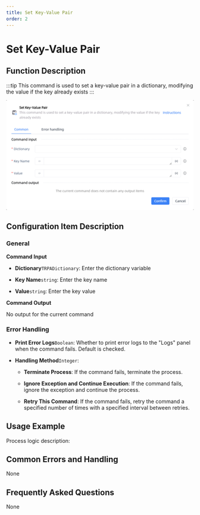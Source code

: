 ```yaml
---
title: Set Key-Value Pair
order: 2
---
```


# Set Key-Value Pair

## Function Description

:::tip 
This command is used to set a key-value pair in a dictionary, modifying the value if the key already exists
:::

![Set Key-Value Pair](../../../assets/Set%20Key-Value%20Pair_command.png)

## Configuration Item Description

### General

**Command Input**

- **Dictionary**`TRPADictionary`: Enter the dictionary variable

- **Key Name**`string`: Enter the key name

- **Value**`string`: Enter the key value


**Command Output**

No output for the current command

### Error Handling

- **Print Error Logs**`Boolean`: Whether to print error logs to the "Logs" panel when the command fails. Default is checked. 

- **Handling Method**`Integer`:

    - **Terminate Process**: If the command fails, terminate the process.

    - **Ignore Exception and Continue Execution**: If the command fails, ignore the exception and continue the process.

    - **Retry This Command**: If the command fails, retry the command a specified number of times with a specified interval between retries.

## Usage Example

Process logic description:

## Common Errors and Handling

None

## Frequently Asked Questions

None

